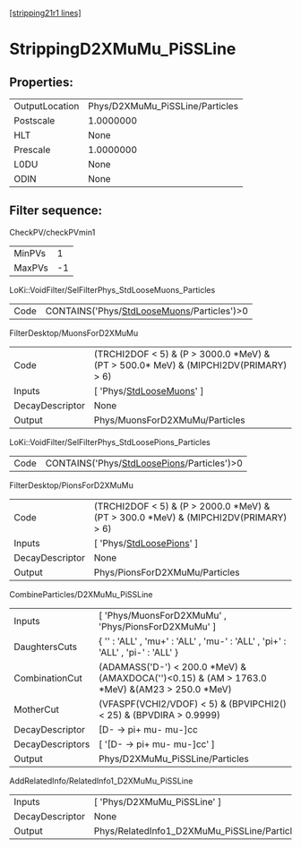 [[stripping21r1 lines]](./stripping21r1-index)

# StrippingD2XMuMu_PiSSLine

## Properties:

|                |                                 |
|----------------|---------------------------------|
| OutputLocation | Phys/D2XMuMu_PiSSLine/Particles |
| Postscale      | 1.0000000                       |
| HLT            | None                            |
| Prescale       | 1.0000000                       |
| L0DU           | None                            |
| ODIN           | None                            |

## Filter sequence:

CheckPV/checkPVmin1

|        |     |
|--------|-----|
| MinPVs | 1   |
| MaxPVs | -1  |

LoKi::VoidFilter/SelFilterPhys_StdLooseMuons_Particles

|      |                                                                                              |
|------|----------------------------------------------------------------------------------------------|
| Code | CONTAINS('Phys/[StdLooseMuons](./stripping21r1-commonparticles-stdloosemuons)/Particles')\>0 |

FilterDesktop/MuonsForD2XMuMu

|                 |                                                                                          |
|-----------------|------------------------------------------------------------------------------------------|
| Code            | (TRCHI2DOF \< 5) & (P \> 3000.0 \*MeV) & (PT \> 500.0\* MeV) & (MIPCHI2DV(PRIMARY) \> 6) |
| Inputs          | [ 'Phys/[StdLooseMuons](./stripping21r1-commonparticles-stdloosemuons)' ]              |
| DecayDescriptor | None                                                                                     |
| Output          | Phys/MuonsForD2XMuMu/Particles                                                           |

LoKi::VoidFilter/SelFilterPhys_StdLoosePions_Particles

|      |                                                                                              |
|------|----------------------------------------------------------------------------------------------|
| Code | CONTAINS('Phys/[StdLoosePions](./stripping21r1-commonparticles-stdloosepions)/Particles')\>0 |

FilterDesktop/PionsForD2XMuMu

|                 |                                                                                          |
|-----------------|------------------------------------------------------------------------------------------|
| Code            | (TRCHI2DOF \< 5) & (P \> 2000.0 \*MeV) & (PT \> 300.0 \*MeV) & (MIPCHI2DV(PRIMARY) \> 6) |
| Inputs          | [ 'Phys/[StdLoosePions](./stripping21r1-commonparticles-stdloosepions)' ]              |
| DecayDescriptor | None                                                                                     |
| Output          | Phys/PionsForD2XMuMu/Particles                                                           |

CombineParticles/D2XMuMu_PiSSLine

|                  |                                                                                                     |
|------------------|-----------------------------------------------------------------------------------------------------|
| Inputs           | [ 'Phys/MuonsForD2XMuMu' , 'Phys/PionsForD2XMuMu' ]                                               |
| DaughtersCuts    | { '' : 'ALL' , 'mu+' : 'ALL' , 'mu-' : 'ALL' , 'pi+' : 'ALL' , 'pi-' : 'ALL' }                      |
| CombinationCut   | (ADAMASS('D-') \< 200.0 \*MeV) & (AMAXDOCA('')\<0.15) & (AM \> 1763.0 \*MeV) &(AM23 \> 250.0 \*MeV) |
| MotherCut        | (VFASPF(VCHI2/VDOF) \< 5) & (BPVIPCHI2()\< 25) & (BPVDIRA \> 0.9999)                                |
| DecayDescriptor  | [D- -\> pi+ mu- mu-]cc                                                                            |
| DecayDescriptors | [ '[D- -\> pi+ mu- mu-]cc' ]                                                                    |
| Output           | Phys/D2XMuMu_PiSSLine/Particles                                                                     |

AddRelatedInfo/RelatedInfo1_D2XMuMu_PiSSLine

|                 |                                              |
|-----------------|----------------------------------------------|
| Inputs          | [ 'Phys/D2XMuMu_PiSSLine' ]                |
| DecayDescriptor | None                                         |
| Output          | Phys/RelatedInfo1_D2XMuMu_PiSSLine/Particles |
